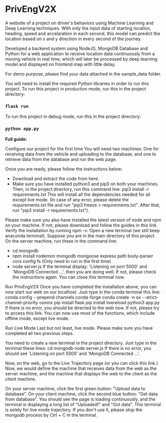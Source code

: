 # PrivEngV2X

A website of a project on driver's behaviors using Machine Learning and Deep Learning techniques. With only the input data of starting location, heading, speed and accelaration in each second, this model can predict the location based on x and y direction in every second of the journey.

Developed a backend system using NodeJS, MongoDB Database and Python for a web application to receive location data continuously from a moving vehicle in real time, which will later  be processed by deep learning model and displayed on frontend map with little delay.

For demo purpose, please find your data attached in the sample_data folder.

You will need to install the required Python libraries in order to run this project.
To run this project in production mode, run this in the project directory:

### `flask run`

To run this project in debug mode, run this in the project directory:

### `python app.py`

**Full guide:**

Configure our project for the first time
You will need two machines: One for receiving data from the vehicle and uploading to the database, and one to retrieve data from the database and run the web page.

Once you are ready, please follow the instructions below:
- Download and extract the code from here.
- Make sure you have installed python3 and pip3 on both your machines. Then, in the project directory, run this command line:
pip3 install -r requirements.txt
This will install all the dependencies needed for all except live mode.
(In case of any error, please delete the requirements.txt file and run "pip3 freeze > requirements.txt". After that, run "pip3 install -r requirements.txt").

Please make sure you also have installed the latest version of node and npm on your machine.
If not, please download and follow the guides in this link.
Verify the installation by running npm -v.
Open a new terminal (we still keep anaconda terminal). Suppose you are in the main directory of this project. On the server machine, run these in the command line:

- cd mongodb
- npm install nodemon mongodb mongoose express path body-parser cors config fs (Only need to run in the first time)
- node server.js
If the terminal display: 'Listening on port 5000' and 'MongoDB Connected ...', then you are doing well. If not, please check the instructions again. You can close this terminal now.



Run PrivEngV2X
Once you have completed the installation above, you can now start our web on our localhost.
Just type in the conda terminal this line:
conda config --prepend channels conda-forge
conda create -n ox --strict-channel-priority osmnx
pip install flask
pip install livereload
python3 app.py 
If there is no error, you should be directed to the web now. If not, please try to access this link.
You can now use most of the functions, which include offline mode, except live mode.

Run Live Mode
Last but not least, live mode. Please make sure you have completed all two previous steps.

You need to create a new terminal in the project directory. Just type in the terminal these lines:
cd mongodb
node server.js
If there is no error, you should see 'Listening on port 5000' and 'MongoDB Connected ...'.

Now, on the web, go to the Live Trajectory page (or you can click this link.)
Now, we would define the machine that receives data from the web as the server machine, and the machine that displays the web to the client as the client machine.

On your server machine, click the first green button: "Upload data to database".
On your client machine, click the second blue button: "Get data from database".
You should see the page is loading continuously, and the terminal is displaying a long list of "Uploaded!" and "Got data".
This terminal is solely for live mode trajectory.
If you don't use it, please stop the mongodb process by Ctrl + C in the terminal.

